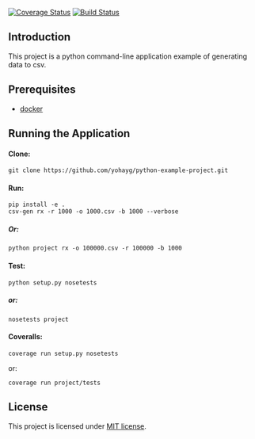 

[![Coverage Status](https://coveralls.io/repos/github/yohayg/python-generator/badge.svg)](https://coveralls.io/github/yohayg/python-generator)
[![Build Status](https://travis-ci.org/yohayg/python-generator.svg?branch=master)](https://travis-ci.org/yohayg/python-generator)

## Introduction

This project is a python command-line application example of generating data to csv.

## Prerequisites

* [docker](https://www.docker.com/)

## Running the Application

#### Clone:

    git clone https://github.com/yohayg/python-example-project.git
    
#### Run:
    
    pip install -e .
    csv-gen rx -r 1000 -o 1000.csv -b 1000 --verbose
    
##### Or:
    
    python project rx -o 100000.csv -r 100000 -b 1000

#### Test:
    
    python setup.py nosetests
##### or:
  
    nosetests project

#### Coveralls:
  
    coverage run setup.py nosetests 
    
  or:
  
    coverage run project/tests 
    
## License

This project is licensed under [MIT license](http://opensource.org/licenses/MIT).    
